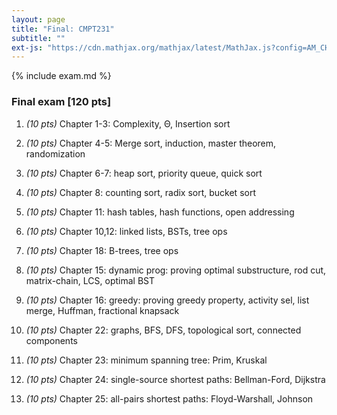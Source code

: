 ```yaml
---
layout: page
title: "Final: CMPT231"
subtitle: ""
ext-js: "https://cdn.mathjax.org/mathjax/latest/MathJax.js?config=AM_CHTML"
---
```


{% include exam.md %}

### Final exam [120 pts]

1. *(10 pts)* Chapter 1-3: Complexity, &Theta;, Insertion sort

1. *(10 pts)* Chapter 4-5: Merge sort, induction, master theorem, randomization

1. *(10 pts)* Chapter 6-7: heap sort, priority queue, quick sort

1. *(10 pts)* Chapter 8: counting sort, radix sort, bucket sort

1. *(10 pts)* Chapter 11: hash tables, hash functions, open addressing

1. *(10 pts)* Chapter 10,12: linked lists, BSTs, tree ops

1. *(10 pts)* Chapter 18: B-trees, tree ops

1. *(10 pts)* Chapter 15: dynamic prog: proving optimal substructure, rod cut, matrix-chain, LCS, optimal BST

1. *(10 pts)* Chapter 16: greedy: proving greedy property, activity sel, list merge, Huffman, fractional knapsack

1. *(10 pts)* Chapter 22: graphs, BFS, DFS, topological sort, connected components

1. *(10 pts)* Chapter 23: minimum spanning tree: Prim, Kruskal

1. *(10 pts)* Chapter 24: single-source shortest paths: Bellman-Ford, Dijkstra

1. *(10 pts)* Chapter 25: all-pairs shortest paths: Floyd-Warshall, Johnson

